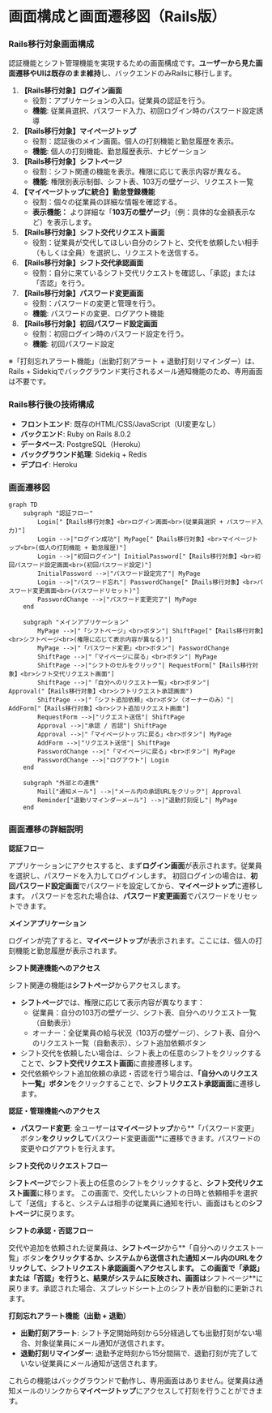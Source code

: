 # 画面構成と画面遷移図（Rails版）

### Rails移行対象画面構成

認証機能とシフト管理機能を実現するための画面構成です。**ユーザーから見た画面遷移やUIは既存のまま維持**し、バックエンドのみRailsに移行します。

1. **【Rails移行対象】ログイン画面**
    - 役割：アプリケーションの入口。従業員の認証を行う。
    - **機能**: 従業員選択、パスワード入力、初回ログイン時のパスワード設定誘導
2. **【Rails移行対象】マイページトップ**
    - 役割：認証後のメイン画面。個人の打刻機能と勤怠履歴を表示。
    - **機能**: 個人の打刻機能、勤怠履歴表示、ナビゲーション
3. **【Rails移行対象】シフトページ**
    - 役割：シフト関連の機能を表示。権限に応じて表示内容が異なる。
    - **機能**: 権限別表示制御、シフト表、103万の壁ゲージ、リクエスト一覧
4. **【マイページトップに統合】勤怠登録機能**
    - 役割：個々の従業員の詳細な情報を確認する。
    - **表示機能：** より詳細な「**103万の壁ゲージ**」（例：具体的な金額表示など）を表示します。
5. **【Rails移行対象】シフト交代リクエスト画面**
    - 役割：従業員が交代してほしい自分のシフトと、交代を依頼したい相手（もしくは全員）を選択し、リクエストを送信する。
6. **【Rails移行対象】シフト交代承認画面**
    - 役割：自分に来ているシフト交代リクエストを確認し、「承認」または「否認」を行う。
7. **【Rails移行対象】パスワード変更画面**
    - 役割：パスワードの変更と管理を行う。
    - **機能**: パスワードの変更、ログアウト機能
8. **【Rails移行対象】初回パスワード設定画面**
    - 役割：初回ログイン時のパスワード設定を行う。
    - **機能**: 初回パスワード設定

※「打刻忘れアラート機能」（出勤打刻アラート + 退勤打刻リマインダー）は、Rails + Sidekiqでバックグラウンド実行されるメール通知機能のため、専用画面は不要です。

### Rails移行後の技術構成

- **フロントエンド**: 既存のHTML/CSS/JavaScript（UI変更なし）
- **バックエンド**: Ruby on Rails 8.0.2
- **データベース**: PostgreSQL（Heroku）
- **バックグラウンド処理**: Sidekiq + Redis
- **デプロイ**: Heroku

### 画面遷移図

```mermaid
graph TD
    subgraph "認証フロー"
        Login["【Rails移行対象】<br>ログイン画面<br>(従業員選択 + パスワード入力)"]
        Login -->|"ログイン成功"| MyPage["【Rails移行対象】<br>マイページトップ<br>(個人の打刻機能 + 勤怠履歴)"]
        Login -->|"初回ログイン"| InitialPassword["【Rails移行対象】<br>初回パスワード設定画面<br>(初回パスワード設定)"]
        InitialPassword -->|"パスワード設定完了"| MyPage
        Login -->|"パスワード忘れ"| PasswordChange["【Rails移行対象】<br>パスワード変更画面<br>(パスワードリセット)"]
        PasswordChange -->|"パスワード変更完了"| MyPage
    end

    subgraph "メインアプリケーション"
        MyPage -->|"「シフトページ」<br>ボタン"| ShiftPage["【Rails移行対象】<br>シフトページ<br>(権限に応じて表示内容が異なる)"]
        MyPage -->|"「パスワード変更」<br>ボタン"| PasswordChange
        ShiftPage -->|"「マイページに戻る」<br>ボタン"| MyPage
        ShiftPage -->|"シフトのセルをクリック"| RequestForm["【Rails移行対象】<br>シフト交代リクエスト画面"]
        ShiftPage -->|"「自分へのリクエスト一覧」<br>ボタン"| Approval("【Rails移行対象】<br>シフトリクエスト承認画面")
        ShiftPage -->|"「シフト追加依頼」<br>ボタン（オーナーのみ）"| AddForm["【Rails移行対象】<br>シフト追加リクエスト画面"]
        RequestForm -->|"リクエスト送信"| ShiftPage
        Approval -->|"承認 / 否認"| ShiftPage
        Approval -->|"「マイページトップに戻る」<br>ボタン"| MyPage
        AddForm -->|"リクエスト送信"| ShiftPage
        PasswordChange -->|"「マイページに戻る」<br>ボタン"| MyPage
        PasswordChange -->|"ログアウト"| Login
    end

    subgraph "外部との連携"
        Mail["通知メール"] -->|"メール内の承認URLをクリック"| Approval
        Reminder["退勤リマインダーメール"] -->|"退勤打刻促し"| MyPage
    end
```

### 画面遷移の詳細説明

**認証フロー**

アプリケーションにアクセスすると、まず**ログイン画面**が表示されます。従業員を選択し、パスワードを入力してログインします。
初回ログインの場合は、**初回パスワード設定画面**でパスワードを設定してから、**マイページトップ**に遷移します。
パスワードを忘れた場合は、**パスワード変更画面**でパスワードをリセットできます。

**メインアプリケーション**

ログインが完了すると、**マイページトップ**が表示されます。ここには、個人の打刻機能と勤怠履歴が表示されます。

**シフト関連機能へのアクセス**

シフト関連の機能は**シフトページ**からアクセスします。

- **シフトページ**では、権限に応じて表示内容が異なります：
  - 従業員：自分の103万の壁ゲージ、シフト表、自分へのリクエスト一覧（自動表示）
  - オーナー：全従業員の給与状況（103万の壁ゲージ）、シフト表、自分へのリクエスト一覧（自動表示）、シフト追加依頼ボタン
- シフト交代を依頼したい場合は、シフト表上の任意のシフトをクリックすることで、**シフト交代リクエスト画面**に直接遷移します。
- 交代依頼やシフト追加依頼の承認・否認を行う場合は、**「自分へのリクエスト一覧」ボタン**をクリックすることで、**シフトリクエスト承認画面**に遷移します。

**認証・管理機能へのアクセス**

- **パスワード変更**: 全ユーザーは**マイページトップ**から**「パスワード変更」ボタン**をクリックして**パスワード変更画面**に遷移できます。パスワードの変更やログアウトを行えます。

**シフト交代のリクエストフロー**

**シフトページ**でシフト表上の任意のシフトをクリックすると、**シフト交代リクエスト画面**に移ります。
この画面で、交代したいシフトの日時と依頼相手を選択して「送信」すると、システムは相手の従業員に通知を行い、画面はもとの**シフトページ**に戻ります。

**シフトの承認・否認フロー**

交代や追加を依頼された従業員は、**シフトページ**から**「自分へのリクエスト一覧」ボタン**をクリックするか、システムから送信された通知メール内のURLをクリックして、**シフトリクエスト承認画面**へアクセスします。
この画面で「承認」または「否認」を行うと、結果がシステムに反映され、画面は**シフトページ**に戻ります。承認された場合、スプレッドシート上のシフト表が自動的に更新されます。

**打刻忘れアラート機能（出勤 + 退勤）**

- **出勤打刻アラート**: シフト予定開始時刻から5分経過しても出勤打刻がない場合、対象従業員にメール通知が送信されます。
- **退勤打刻リマインダー**: 退勤予定時刻から15分間隔で、退勤打刻が完了していない従業員にメール通知が送信されます。

これらの機能はバックグラウンドで動作し、専用画面はありません。従業員は通知メールのリンクから**マイページトップ**にアクセスして打刻を行うことができます。